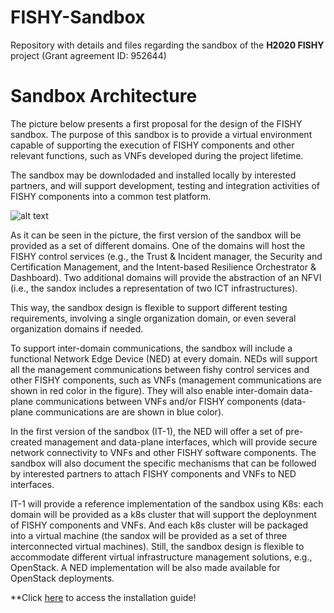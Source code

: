 <!---   Copyright 2021 Luis F. González <luisfgon@it.uc3m.es>, I. Vidal <ividal@it.uc3m.es>, F. Valera <fvalera@it.uc3m.es>

   Licensed under the Apache License, Version 2.0 (the "License");
   you may not use this file except in compliance with the License.
   You may obtain a copy of the License at

       http://www.apache.org/licenses/LICENSE-2.0

   Unless required by applicable law or agreed to in writing, software
   distributed under the License is distributed on an "AS IS" BASIS,
   WITHOUT WARRANTIES OR CONDITIONS OF ANY KIND, either express or implied.
   See the License for the specific language governing permissions and
   limitations under the License.
--->

# FISHY-Sandbox

Repository with details and files regarding the sandbox of the **H2020 FISHY** project (Grant agreement ID: 952644)

# Sandbox Architecture

The picture below presents a first proposal for the design of the FISHY sandbox. The purpose of this sandbox is to provide a virtual environment capable of supporting the execution of FISHY components and other relevant functions, such as VNFs developed during the project lifetime.

The sandbox may be downlodaded and installed locally by interested partners, and will support development, testing  and integration activities of FISHY components into a common test platform.

![alt text](https://github.com/lewisfelix/FISHY-Sandbox/blob/main/Sandbox_v1.png?raw=true)

As it can be seen in the picture, the first version of the sandbox will be provided as a set of different domains. One of the domains will host the FISHY control services (e.g., the Trust & Incident manager, the Security and Certification Management, and the Intent-based Resilience Orchestrator & Dashboard). Two additional domains will provide the abstraction of an NFVI (i.e., the sandox includes a representation of two ICT infrastructures).

This way, the sandbox design is flexible to support different testing requirements, involving a single organization domain, or even several organization domains if needed.

To support inter-domain communications, the sandbox will include a functional Network Edge Device (NED) at every domain. NEDs will support all the management communications between fishy control services and other FISHY components, such as VNFs (management communications are shown in red color in the figure). They will also enable inter-domain data-plane communications between VNFs and/or FISHY components (data-plane communications are are shown in blue color). 

In the first version of the sandbox (IT-1), the NED will offer a set of pre-created management and data-plane interfaces, which will provide secure network connectivity to VNFs and other FISHY software components. The sandbox will also document the specific mechanisms that can be followed by interested partners to attach FISHY components and VNFs to NED interfaces.

IT-1 will provide a reference implementation of the sandbox using K8s: each domain will be provided as a k8s cluster that will support the deploynment of FISHY components and VNFs. And each k8s cluster will be packaged into a virtual machine (the sandox will be provided as a set of three interconnected virtual machines). Still, the sandbox design is flexible to accommodate different virtual infrastructure management solutions, e.g., OpenStack. A NED implementation will be also made available for OpenStack deployments.

**Click [here](https://github.com/Networks-it-uc3m/FISHY-Sandbox-development/tree/main/Guides) to access the installation guide!
